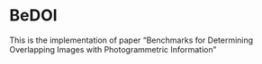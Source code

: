 # BeDOI
This is the implementation of paper “Benchmarks for Determining Overlapping Images with Photogrammetric Information”
